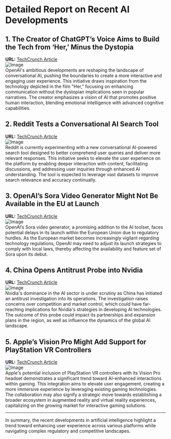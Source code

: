 # Detailed Report on Recent AI Developments

## 1. The Creator of ChatGPT’s Voice Aims to Build the Tech from ‘Her,’ Minus the Dystopia
**URL:** [TechCrunch Article](https://techcrunch.com)  
![Image](https://techcrunch.com/image_url_here)  
OpenAI's ambitious developments are reshaping the landscape of conversational AI, pushing the boundaries to create a more interactive and engaging user experience. This initiative draws inspiration from the technology depicted in the film "Her," focusing on enhancing communication without the dystopian implications seen in popular narratives. The creator emphasizes a vision of AI that promotes positive human interaction, blending emotional intelligence with advanced cognitive capabilities.

## 2. Reddit Tests a Conversational AI Search Tool
**URL:** [TechCrunch Article](https://techcrunch.com)  
![Image](https://techcrunch.com/image_url_here)  
Reddit is currently experimenting with a new conversational AI-powered search tool designed to better comprehend user queries and deliver more relevant responses. This initiative seeks to elevate the user experience on the platform by enabling deeper interaction with content, facilitating discussions, and addressing user inquiries through enhanced AI understanding. The tool is expected to leverage vast datasets to improve search relevance and accuracy continually.

## 3. OpenAI’s Sora Video Generator Might Not Be Available in the EU at Launch
**URL:** [TechCrunch Article](https://techcrunch.com)  
![Image](https://techcrunch.com/image_url_here)  
OpenAI’s Sora video generator, a promising addition to the AI toolset, faces potential delays in its launch within the European Union due to regulatory hurdles. As the European market becomes increasingly vigilant regarding technology regulations, OpenAI may need to adjust its launch strategies to comply with local laws, thereby affecting the availability and feature set of Sora upon its debut.

## 4. China Opens Antitrust Probe into Nvidia
**URL:** [TechCrunch Article](https://techcrunch.com)  
![Image](https://techcrunch.com/image_url_here)  
Nvidia's dominance in the AI sector is under scrutiny as China has initiated an antitrust investigation into its operations. The investigation raises concerns over competition and market control, which could have far-reaching implications for Nvidia's strategies in developing AI technologies. The outcome of this probe could impact its partnerships and expansion plans in the region, as well as influence the dynamics of the global AI landscape.

## 5. Apple’s Vision Pro Might Add Support for PlayStation VR Controllers
**URL:** [TechCrunch Article](https://techcrunch.com)  
![Image](https://techcrunch.com/image_url_here)  
Apple's potential inclusion of PlayStation VR controllers with its Vision Pro headset demonstrates a significant trend toward AI-enhanced interactions within gaming. This integration aims to elevate user engagement, creating a more immersive experience by leveraging existing gaming technologies. The collaboration may also signify a strategic move towards establishing a broader ecosystem in augmented reality and virtual reality experiences, capitalizing on the growing market for interactive gaming solutions.

---

In summary, the recent developments in artificial intelligence highlight a trend toward enhancing user experience across various platforms while navigating complex regulatory and competitive landscapes.